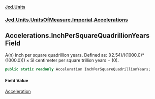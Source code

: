 #### [Jcd.Units](index.md 'index')
### [Jcd.Units.UnitsOfMeasure.Imperial](Jcd.Units.UnitsOfMeasure.Imperial.md 'Jcd.Units.UnitsOfMeasure.Imperial').[Accelerations](Accelerations.md 'Jcd.Units.UnitsOfMeasure.Imperial.Accelerations')

## Accelerations.InchPerSquareQuadrillionYears Field

A(n) inch per square quadrillion years. Defined as: ((2.54)/((1000.0)*(1000.0))) × SI centimeter per square trillion years + (0).

```csharp
public static readonly Acceleration InchPerSquareQuadrillionYears;
```

#### Field Value
[Acceleration](Acceleration.md 'Jcd.Units.UnitTypes.Acceleration')